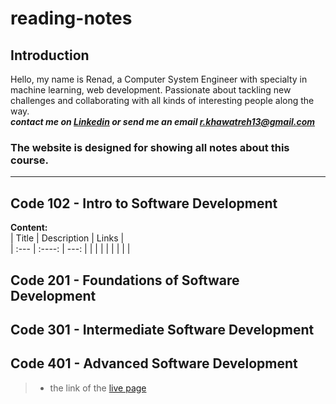 # reading-notes

## Introduction
Hello, my name is Renad, a Computer System Engineer with specialty in machine learning, web development. Passionate about tackling new challenges and collaborating with all kinds of interesting people along the way.  
***contact me on [Linkedin](https://www.linkedin.com/in/renadjkhawatreh/) or send me an email <r.khawatreh13@gmail.com>***

### **The website is designed for showing all notes about this course.**  

---  

## Code 102 - Intro to Software Development  
**Content:**  
| Title       | Description | Links         |  
| :---        |    :----:   |          ---: |
|             |             |               |
|             |             |               |


## Code 201 - Foundations of Software Development
## Code 301 - Intermediate Software Development
## Code 401 - Advanced Software Development


> - the link of the [live page](https://rnad95.github.io/reading-notes/)

